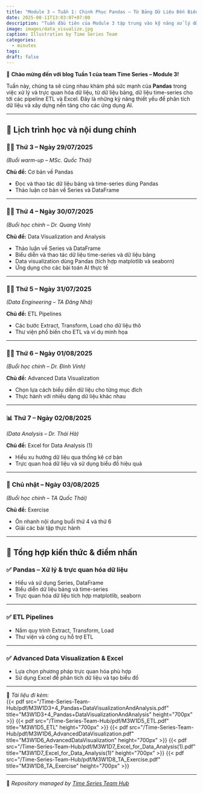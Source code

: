 ```yaml
---
title: "Module 3 – Tuần 1: Chinh Phục Pandas – Từ Bảng Dữ Liệu Đến Biểu Đồ Sống Động"
date: 2025-08-11T13:03:07+07:00
description: "Tuần đầu tiên của Module 3 tập trung vào kỹ năng xử lý dữ liệu bảng, trực quan hóa dữ liệu và các kỹ thuật phân tích từ cơ bản đến nâng cao, kết hợp công cụ Pandas, ETL Pipelines và Excel. Đây là bước đệm quan trọng để ứng dụng vào các bài toán AI thực tế."
image: images/data_visualize.jpg
caption: Illustration by Time Series Team
categories:
  - minutes
tags:
draft: false
---
```


🎉 **Chào mừng đến với blog Tuần 1 của team Time Series – Module 3!**

Tuần này, chúng ta sẽ cùng nhau khám phá sức mạnh của **Pandas** trong việc xử lý và trực quan hóa dữ liệu, từ dữ liệu bảng, dữ liệu time-series cho tới các pipeline ETL và Excel. Đây là những kỹ năng thiết yếu để phân tích dữ liệu và xây dựng nền tảng cho các ứng dụng AI.

---

## 📅 **Lịch trình học và nội dung chính**

### 🧑‍🏫 **Thứ 3 – Ngày 29/07/2025**
_(Buổi warm-up – MSc. Quốc Thái)_

**Chủ đề:** Cơ bản về Pandas
- Đọc và thao tác dữ liệu bảng và time-series dùng Pandas  
- Thảo luận cơ bản về Series và DataFrame  

---

### 👨‍🎓 **Thứ 4 – Ngày 30/07/2025**
_(Buổi học chính – Dr. Quang Vinh)_

**Chủ đề:** Data Visualization and Analysis
- Thảo luận về Series và DataFrame  
- Biểu diễn và thao tác dữ liệu time-series và dữ liệu bảng  
- Data visualization dùng Pandas (tích hợp matplotlib và seaborn)  
- Ứng dụng cho các bài toán AI thực tế  

---

### 👨‍💻 **Thứ 5 – Ngày 31/07/2025**
_(Data Engineering – TA Đăng Nhã)_

**Chủ đề:** ETL Pipelines
- Các bước Extract, Transform, Load cho dữ liệu thô  
- Thư viện phổ biến cho ETL và ví dụ minh họa  

---

### 👨‍🎓 **Thứ 6 – Ngày 01/08/2025**
_(Buổi học chính – Dr. Đình Vinh)_

**Chủ đề:** Advanced Data Visualization
- Chọn lựa cách biểu diễn dữ liệu cho từng mục đích  
- Thực hành với nhiều dạng dữ liệu khác nhau  

---

### 📊 **Thứ 7 – Ngày 02/08/2025**
_(Data Analysis – Dr. Thái Hà)_

**Chủ đề:** Excel for Data Analysis (1)
- Hiểu xu hướng dữ liệu qua thống kê cơ bản  
- Trực quan hoá dữ liệu và sử dụng biểu đồ hiệu quả  

---

### 📝 **Chủ nhật – Ngày 03/08/2025**
_(Buổi học chính – TA Quốc Thái)_

**Chủ đề:** Exercise
- Ôn nhanh nội dung buổi thứ 4 và thứ 6  
- Giải các bài tập thực hành  

---

## 📌 **Tổng hợp kiến thức & điểm nhấn**

### ✅ **Pandas – Xử lý & trực quan hóa dữ liệu**
- Hiểu và sử dụng Series, DataFrame  
- Biểu diễn dữ liệu bảng và time-series  
- Trực quan hóa dữ liệu tích hợp matplotlib, seaborn  

---

### ✅ **ETL Pipelines**
- Nắm quy trình Extract, Transform, Load  
- Thư viện và công cụ hỗ trợ ETL  

---

### ✅ **Advanced Data Visualization & Excel**
- Lựa chọn phương pháp trực quan hóa phù hợp  
- Sử dụng Excel để phân tích dữ liệu và tạo biểu đồ  

---

📂 _Tài liệu đi kèm:_  
{{< pdf src="/Time-Series-Team-Hub/pdf/M3W1D3+4_Pandas+DataVisualizationAndAnalysis.pdf" title="M3W1D3+4_Pandas+DataVisualizationAndAnalysis" height="700px" >}}
{{< pdf src="/Time-Series-Team-Hub/pdf/M3W1D5_ETL.pdf" title="M3W1D5_ETL" height="700px" >}}
{{< pdf src="/Time-Series-Team-Hub/pdf/M3W1D6_AdvancedDataVisualization.pdf" title="M3W1D6_AdvancedDataVisualization" height="700px" >}}
{{< pdf src="/Time-Series-Team-Hub/pdf/M3W1D7_Excel_for_Data_Analysis(1).pdf" title="M3W1D7_Excel_for_Data_Analysis(1)" height="700px" >}}
{{< pdf src="/Time-Series-Team-Hub/pdf/M3W1D8_TA_Exercise.pdf" title="M3W1D8_TA_Exercise" height="700px" >}}

---

🧠 _Repository managed by [Time Series Team Hub](https://github.com/Jennifer1907/Time-Series-Team-Hub)_
